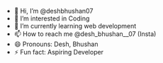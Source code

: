 - 👋 Hi, I’m @deshbhushan07
- 👀 I’m interested in Coding
- 🌱 I’m currently learning web development
- 📫 How to reach me @desh_bhushan__07 (Insta)
- 😄 Pronouns: Desh, Bhushan 
- ⚡ Fun fact: Aspiring Developer

<!---
deshbhushan07/deshbhushan07 is a ✨ special ✨ repository because its `README.md` (this file) appears on your GitHub profile.
You can click the Preview link to take a look at your changes.
--->
